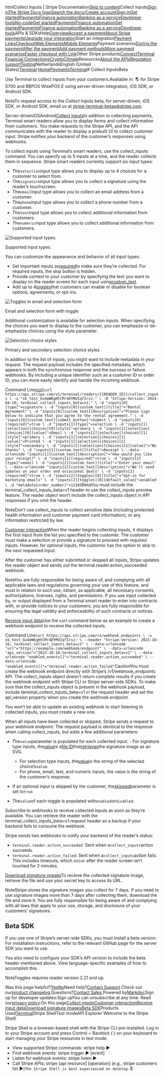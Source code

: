htmlCollect Inputs | Stripe Documentation[Skip to content](#main-content)Collect inputs[Sign in](https://dashboard.stripe.com/login?redirect=https%3A%2F%2Fdocs.stripe.com%2Fterminal%2Ffeatures%2Fcollect-inputs)[The Stripe Docs logo](/)[Search the docs/](#)[Create account](https://dashboard.stripe.com/register)[Sign in](https://dashboard.stripe.com/login?redirect=https%3A%2F%2Fdocs.stripe.com%2Fterminal%2Ffeatures%2Fcollect-inputs)[Get started](/get-started)[Payments](/payments)[Finance automation](/finance-automation)[Banking as a service](/financial-services)[Developer tools](/development)[No-code](/no-code)[Get started](/get-started)[Payments](/payments)[Finance automation](/finance-automation)[](#)[Get started](/get-started)[Payments](/payments)[Finance automation](/finance-automation)[Banking as a service](/financial-services)[Developer tools](/development)[](#)APIs & SDKsHelp[Overview](/docs/payments)[Accept a payment](#)[About Stripe payments](#)[Upgrade your integration](/docs/payments/upgrades)Start an integration[Payment Links](#)[Checkout](#)[Web Elements](#)[Mobile Elements](#)Payment scenarios[During the payment](#)[After the payment](#)[Add payment methods](#)[More payment scenarios](#)[Faster checkout with Link](#)Other Stripe products[Connect](#)[Terminal](#)
[Financial Connections](#)[Crypto](#)[Climate](#)Resources[About the APIs](#)[Regulation support](#)[Testing](/docs/testing)NetherlandsEnglish (United States)[](#)[](#)[Terminal](/terminal)·[Home](/docs)[Payments](/docs/payments)[Terminal](/docs/terminal)# Collect InputsBeta

Use Terminal to collect inputs from your customers.Available in: 🌎 for Stripe S700 and BBPOS WisePOS E using server-driven integration, iOS SDK, or Android SDK.

NoteTo request access to the Collect Inputs beta, for server-driven, iOS SDK, or Android SDK, email us at stripe-terminal-betas@stripe.com.

Server-driveniOSAndroid[Collect inputs](#collect-inputs)In addition to collecting payments, Terminal smart readers allow you to display forms and collect information from customers. You make requests to the Stripe API, and the API communicates with the reader to display a prebuilt UI to collect customer input. Stripe notifies your backend of the customer’s responses using webhooks.

To collect inputs using Terminal’s smart readers, use the collect_inputs command. You can specify up to 5 inputs at a time, and the reader collects them in sequence. Stripe smart readers currently support six input types:

- The`selection`input type allows you to display up to 4 choices for a customer to select from.
- The`signature`input type allows you to collect a signature using the reader’s touchscreen.
- The`email`input type allows you to collect an email address from a customer.
- The`phone`input type allows you to collect a phone number from a customer.
- The`text`input type allows you to collect additional information from customers.
- The`numeric`input type allows you to collect additional information from customers.

![Supported input types.](https://b.stripecdn.com/docs-statics-srv/assets/collect-inputs-form-types.9715c2bbc0105378c9c4a5e8e1c4eb59.png)

Supported input types.

You can customize the appearance and behavior of all input types:

- Set important inputs as[required](/api/terminal/readers/collect_inputs#collect_inputs-inputs-required)to make sure they’re collected. For required inputs, the skip button is hidden.
- Provide context to your customer by specifying the text you want to display on the reader screen for each input using[custom_text](/api/terminal/readers/collect_inputs#collect_inputs-inputs-custom_text).
- Add up to 4[toggles](/api/terminal/readers/collect_inputs#collect_inputs-inputs-toggles)that customers can enable or disable for boolean options, agreements, or opt-ins.

![Toggles in email and selection form](https://b.stripecdn.com/docs-statics-srv/assets/collect-inputs-toggle.3183c0c14cc916374d588ba54ad34639.png)

Email and selection form with toggle

Additional customization is available for selection inputs. When specifying the choices you want to display to the customer, you can emphasize or de-emphasize choices using the style parameter.

![Selection choice styles](https://b.stripecdn.com/docs-statics-srv/assets/collect-inputs-choice-style.dc4d2fcb98ee649a29bc43df806c114a.png)

Primary and secondary selection choice styles

In addition to the list of inputs, you might want to include metadata in your request. The request payload includes the specified metadata, which appears in both the synchronous response and the success or failure webhooks. By including a unique identifier such as a customer ID or order ID, you can more easily identify and handle the incoming webhook.

Command Line[curl](#)`curl https://api.stripe.com/v1/terminal/readers/{{READER_ID}}/collect_inputs \
  -u "sk_test_Gx4mWEgHtCMr4DYMUIqfIrsz:" \
  -H "Stripe-Version: 2024-04-10; terminal_collect_inputs_beta=v1;" \
  -d "inputs[0][type]"=signature \
  -d "inputs[0][custom_text][title]"="Rental Agreement" \
  -d "inputs[0][custom_text][description]"="Please sign below to indicate that you agree to the rental agreement." \
  -d "inputs[0][custom_text][submit_button]"=Submit \
  -d "inputs[0][required]"=true \
  -d "inputs[1][type]"=selection \
  -d "inputs[1][selection][choices][0][style]"=primary \
  -d "inputs[1][selection][choices][0][value]"=Email \
  -d "inputs[1][selection][choices][1][style]"=primary \
  -d "inputs[1][selection][choices][1][value]"=Printed \
  -d "inputs[1][selection][choices][2][style]"=secondary \
  -d "inputs[1][selection][choices][2][value]"="No thanks" \
  -d "inputs[1][custom_text][title]"=Receipt \
  --data-urlencode "inputs[1][custom_text][description]"="How would you like your receipt?" \
  -d "inputs[1][required]"=true \
  -d "inputs[2][type]"=email \
  -d "inputs[2][custom_text][title]"="Enter your email" \
  --data-urlencode "inputs[2][custom_text][description]"="We'll send updates on your order and occasional deals" \
  -d "inputs[2][required]"=true \
  -d "inputs[2][toggles][0][title]"="Opt-in for marketing emails" \
  -d "inputs[2][toggles][0][default_value]"=enabled \
  -d "metadata[order_number]"=12345`BetaYou must include the terminal_collect_inputs_beta=v1 header to use the collect_inputs preview feature. The reader object won’t include the collect_inputs object in API responses if you omit the header.

NoteDon’t use collect_inputs to collect sensitive data (including protected health information and customer payment card information), or any information restricted by law.

[Customer interaction](#customer-interaction)When the reader begins collecting inputs, it displays the first input from the list you specified to the customer. The customer must make a selection or provide a signature to proceed with required inputs. However, for optional inputs, the customer has the option to skip to the next requested input.

After the customer has either submitted or skipped all inputs, Stripe updates the reader object and sends out the terminal.reader.action_succeeded webhook.

NoteYou are fully responsible for being aware of, and complying with all applicable laws and regulations governing your use of this feature, and must in relation to such use, obtain, as applicable, all necessary consents, authorizations, licenses, rights, and permissions. If you use input collected by, or output displayed from a Terminal smart reader to enter into contracts with, or provide notices to your customers, you are fully responsible for ensuring the legal validity and enforceability of such contracts or notices.

[Receive input data](#receive-input-data)Use the curl command below as an example to create a webhook endpoint to receive the collected inputs.

Command Line`curl https://api.stripe.com/v1/webhook_endpoints \
  -u sk_test_Gx4mWEgHtCMr4DYMUIqfIrsz: \
  --header "Stripe-Version: 2023-10-16; terminal_collect_inputs_beta=v1" \
  --data-urlencode "url"="https://example.com/webhook/endpoint" \
  --data-urlencode "api_version"="2023-10-16;terminal_collect_inputs_beta=v1" \
  --data-urlencode "enabled_events[]"="terminal.reader.action_succeeded" \
  --data-urlencode "enabled_events[]"="terminal.reader.action_failed"`CautionYou must create the webhook endpoint directly with Stripe’s /v1/webhook_endpoints API. The collect_inputs object doesn’t return complete results if you create the webhook endpoint with Stripe CLI or Stripe server-side SDKs. To make sure that the collect_inputs object is present in the webhook payload, include terminal_collect_inputs_beta=v1 in the request header and set the api_version property when you create the webhook endpoint.

You won’t be able to update an existing webhook to start listening to collected inputs, you must create a new one.

When all inputs have been collected or skipped, Stripe sends a request to your webhook endpoint. The request payload is identical to the response when calling collect_inputs, but adds a few additional parameters:

- The`value`parameter is populated for each collected input.  - For signature type inputs, the[value](/api/terminal/readers/object#terminal_reader_object-action-collect_inputs-inputs-signature-value)is a[file ID](/api/files/object#file_object-id)that[retrieves](/api/files/retrieve)the signature image as an SVG.
  - For selection type inputs, the[value](/api/terminal/readers/object#terminal_reader_object-action-collect_inputs-inputs-selection-value)is the string of the selected choice’s`value`.
  - For phone, email, text, and numeric inputs, the value is the string of the customer’s response.


- If an optional input is skipped by the customer, the[skipped](/api/terminal/readers/object#terminal_reader_object-action-collect_inputs-inputs-skipped)parameter is set to`true`.
- The`value`of each toggle is populated with`enabled`or`disabled`.

Subscribe to webhooks to receive collected inputs as soon as they’re available. You can retrieve the reader with the terminal_collect_inputs_beta=v1 request header as a backup if your backend fails to consume the webhook.

Stripe sends two webhooks to notify your backend of the reader’s status:

- `terminal.reader.action_succeeded`: Sent when a`collect_inputs`action succeeds.
- `terminal.reader.action_failed`: Sent when a`collect_inputs`action fails. This includes timeouts, which occur after the reader screen isn’t touched for 2 minutes.

[Download signature images](#download-signature-images)To receive the collected signature image, retrieve the file and use your secret key to access its URL.

NoteStripe stores the signature images you collect for 7 days. If you need to use signature images more than 7 days after collecting them, download the file and store it. You are fully responsible for being aware of and complying with all laws that apply to your use, storage, and disclosure of your customers’ signatures.

## Beta SDK

If you use one of Stripe’s server-side SDKs, you must install a beta version. For installation instructions, refer to the relevant GitHub page for the server SDK you want to use.

You also need to configure your SDK’s API version to include the beta header mentioned above. View language-specific examples of how to accomplish this.

NoteToggles requires reader version 2.21 and up.

Was this page helpful?[Yes](#)[No](#)Need help?[Contact Support](https://support.stripe.com/).Check out our[product changelog](https://stripe.com/blog/changelog).Questions?[Contact Sales](https://stripe.com/contact/sales).Powered by[Markdoc](https://markdoc.dev)Sign up for developer updates:Sign upYou can unsubscribe at any time. Read our[privacy policy](https://stripe.com/privacy).On this page[Collect inputs](#collect-inputs)[Customer interaction](#customer-interaction)[Receive input data](#receive-input-data)[Download signature images](#download-signature-images)[Beta SDK](#beta-sdk)Products Used[Terminal](/terminal)Stripe ShellTest modeAPI Explorer[](https://stripe.com/docs/stripe-cli#install)`Welcome to the Stripe Shell!

Stripe Shell is a browser-based shell with the Stripe CLI pre-installed. Log in to your
Stripe account and press Control + Backtick (`) on your keyboard to start managing your Stripe
resources in test mode.

- View supported Stripe commands: stripe help ▶️
- Find webhook events: stripe trigger ▶️ [event]
- Listen for webhook events: stripe listen ▶
- Call Stripe APIs: stripe [api resource] [operation] (e.g., stripe customers list ▶️)`The Stripe Shell is best experienced on desktop.`$`